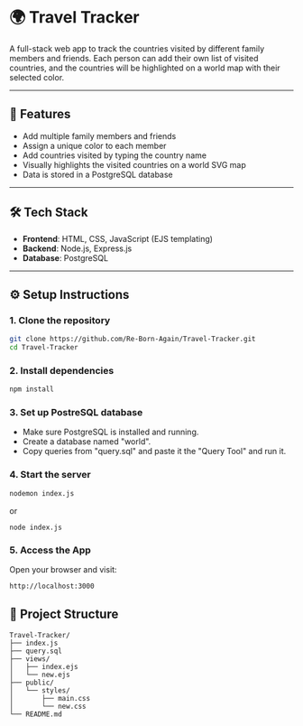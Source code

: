 # 🌍 Travel Tracker

A full-stack web app to track the countries visited by different family members and friends. Each person can add their own list of visited countries, and the countries will be highlighted on a world map with their selected color.

---

## 🚀 Features

- Add multiple family members and friends
- Assign a unique color to each member
- Add countries visited by typing the country name
- Visually highlights the visited countries on a world SVG map
- Data is stored in a PostgreSQL database

---

## 🛠️ Tech Stack

- **Frontend**: HTML, CSS, JavaScript (EJS templating)
- **Backend**: Node.js, Express.js
- **Database**: PostgreSQL

---

## ⚙️ Setup Instructions

### 1. Clone the repository

```bash
git clone https://github.com/Re-Born-Again/Travel-Tracker.git
cd Travel-Tracker
```
### 2. Install dependencies

```bash
npm install
```
### 3. Set up PostreSQL database
- Make sure PostgreSQL is installed and running.
- Create a database named "world".
- Copy queries from "query.sql" and paste it the "Query Tool" and run it.

### 4. Start the server

```bash
nodemon index.js
```
or
```
node index.js
```

### 5. Access the App
Open your browser and visit:
```bash
http://localhost:3000
```

## 📂 Project Structure
```
Travel-Tracker/
├── index.js
├── query.sql
├── views/
│   ├── index.ejs
│   └── new.ejs
├── public/
│   └── styles/
│       ├── main.css
│       └── new.css
└── README.md   
```
